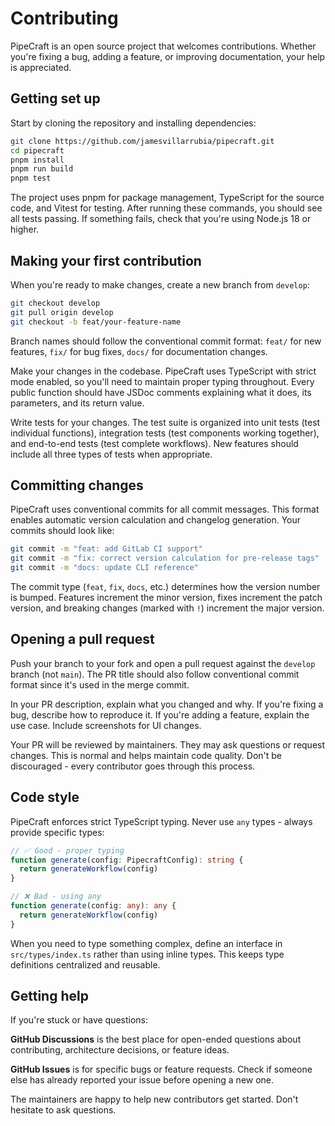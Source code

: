 # Contributing

PipeCraft is an open source project that welcomes contributions. Whether you're fixing a bug, adding a feature, or improving documentation, your help is appreciated.

## Getting set up

Start by cloning the repository and installing dependencies:

```bash
git clone https://github.com/jamesvillarrubia/pipecraft.git
cd pipecraft
pnpm install
pnpm run build
pnpm test
```

The project uses pnpm for package management, TypeScript for the source code, and Vitest for testing. After running these commands, you should see all tests passing. If something fails, check that you're using Node.js 18 or higher.

## Making your first contribution

When you're ready to make changes, create a new branch from `develop`:

```bash
git checkout develop
git pull origin develop
git checkout -b feat/your-feature-name
```

Branch names should follow the conventional commit format: `feat/` for new features, `fix/` for bug fixes, `docs/` for documentation changes.

Make your changes in the codebase. PipeCraft uses TypeScript with strict mode enabled, so you'll need to maintain proper typing throughout. Every public function should have JSDoc comments explaining what it does, its parameters, and its return value.

Write tests for your changes. The test suite is organized into unit tests (test individual functions), integration tests (test components working together), and end-to-end tests (test complete workflows). New features should include all three types of tests when appropriate.

## Committing changes

PipeCraft uses conventional commits for all commit messages. This format enables automatic version calculation and changelog generation. Your commits should look like:

```bash
git commit -m "feat: add GitLab CI support"
git commit -m "fix: correct version calculation for pre-release tags"
git commit -m "docs: update CLI reference"
```

The commit type (`feat`, `fix`, `docs`, etc.) determines how the version number is bumped. Features increment the minor version, fixes increment the patch version, and breaking changes (marked with `!`) increment the major version.

## Opening a pull request

Push your branch to your fork and open a pull request against the `develop` branch (not `main`). The PR title should also follow conventional commit format since it's used in the merge commit.

In your PR description, explain what you changed and why. If you're fixing a bug, describe how to reproduce it. If you're adding a feature, explain the use case. Include screenshots for UI changes.

Your PR will be reviewed by maintainers. They may ask questions or request changes. This is normal and helps maintain code quality. Don't be discouraged - every contributor goes through this process.

## Code style

PipeCraft enforces strict TypeScript typing. Never use `any` types - always provide specific types:

```typescript
// ✅ Good - proper typing
function generate(config: PipecraftConfig): string {
  return generateWorkflow(config)
}

// ❌ Bad - using any
function generate(config: any): any {
  return generateWorkflow(config)
}
```

When you need to type something complex, define an interface in `src/types/index.ts` rather than using inline types. This keeps type definitions centralized and reusable.

## Getting help

If you're stuck or have questions:

**GitHub Discussions** is the best place for open-ended questions about contributing, architecture decisions, or feature ideas.

**GitHub Issues** is for specific bugs or feature requests. Check if someone else has already reported your issue before opening a new one.

The maintainers are happy to help new contributors get started. Don't hesitate to ask questions.

